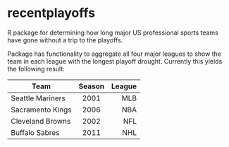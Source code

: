 # recentplayoffs

R package for determining how long major US professional sports teams have gone without a trip to the playoffs.

Package has functionality to aggregate all four major leagues to show
the team in each league with the longest playoff drought. Currently this yields the following result:

| Team | Season | League |
| ---- |:------:| -----: |
| Seattle Mariners | 2001 | MLB |
| Sacramento Kings | 2006 | NBA |
| Cleveland Browns | 2002 | NFL |
| Buffalo Sabres | 2011 | NHL |
